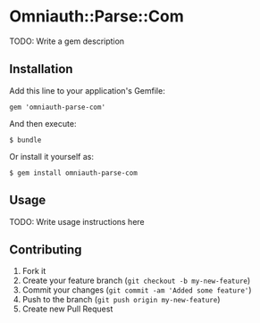 # Omniauth::Parse::Com

TODO: Write a gem description

## Installation

Add this line to your application's Gemfile:

    gem 'omniauth-parse-com'

And then execute:

    $ bundle

Or install it yourself as:

    $ gem install omniauth-parse-com

## Usage

TODO: Write usage instructions here

## Contributing

1. Fork it
2. Create your feature branch (`git checkout -b my-new-feature`)
3. Commit your changes (`git commit -am 'Added some feature'`)
4. Push to the branch (`git push origin my-new-feature`)
5. Create new Pull Request
